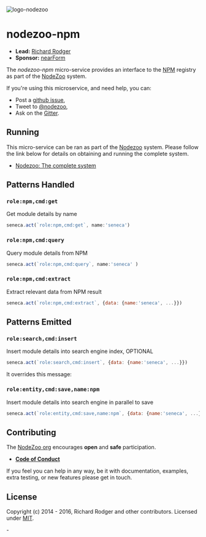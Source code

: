 ![logo-nodezoo][Logo]

# nodezoo-npm

- __Lead:__ [Richard Rodger][Lead]
- __Sponsor:__ [nearForm][]

The _nodezoo-npm_ micro-service provides an interface to the
[NPM][] registry as part of the [NodeZoo][] system.


If you're using this microservice, and need help, you can:

- Post a [github issue][],
- Tweet to [@nodezoo][],
- Ask on the [Gitter][gitter-url].


## Running
This micro-service can be ran as part of the [Nodezoo][] system. Please follow the
link below for details on obtaining and running the complete system.

- [Nodezoo: The complete system][System]

## Patterns Handled

### `role:npm,cmd:get`
Get module details by name

```js
seneca.act(`role:npm,cmd:get`, name:'seneca')
```

### `role:npm,cmd:query`
Query module details from NPM

```js
seneca.act(`role:npm,cmd:query`, name:'seneca' )
```

### `role:npm,cmd:extract`
Extract relevant data from NPM result

```js
seneca.act(`role:npm,cmd:extract`, {data: {name:'seneca', ...}})
```


## Patterns Emitted

### `role:search,cmd:insert`
Insert module details into search engine index, OPTIONAL

```js
seneca.act(`role:search,cmd:insert`, {data: {name:'seneca', ...}})
```
It overrides this message:

### `role:entity,cmd:save,name:npm`
Insert module details into search engine in parallel to save

```js
seneca.act(`role:entity,cmd:save,name:npm`, {data: {name:'seneca', ...}})
```

## Contributing
The [NodeZoo org][] encourages __open__ and __safe__ participation.

- __[Code of Conduct][CoC]__

If you feel you can help in any way, be it with documentation, examples, extra testing, or new
features please get in touch.


## License
Copyright (c) 2014 - 2016, Richard Rodger and other contributors.
Licensed under [MIT][].

[CoC]: https://github.com/nodezoo/nodezoo-org/blob/master/CoC.md
[Logo]: https://github.com/nodezoo/nodezoo-org/blob/master/assets/logo-nodezoo.png
[NPM]: http://npmjs.org
[NodeZoo]: https://github.com/rjrodger/nodezoo
[nearForm]: http://nearform.com
[Lead]: https://github.com/rjrodger
[NodeZoo org]: https://github.com/nodezoo
[MIT]: ./LICENSE
[github issue]: https://github.com/nodezoo/nodezoo-npm/issues
[@nodezoo]: http://twitter.com/nodezoo
[gitter-url]: https://gitter.im/nodezoo/nodezoo-org
[System]: https://github.com/nodezoo/nodezoo-system
-
